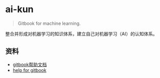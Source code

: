 # ai-kun

> Gitbook for machine learning.

整合并形成对机器学习的知识体系，建立自己对机器学习（AI）的认知体系。

## 资料

* [gitbook帮助文档](https://toolchain.gitbook.com/config.html)
* [help for gitbook](https://help.gitbook.com/)



